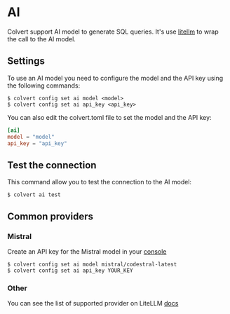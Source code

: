 # AI

Colvert support AI model to generate SQL queries. It's use [litellm](https://github.com/BerriAI/litellm) to wrap the call to the AI model.

## Settings

To use an AI model you need to configure the model and the API key using the following commands:

```console
$ colvert config set ai model <model>
$ colvert config set ai api_key <api_key>
```


You can also edit the colvert.toml file to set the model and the API key:

```toml
[ai]
model = "model"
api_key = "api_key"
```

## Test the connection

This command allow you to test the connection to the AI model:

```console
$ colvert ai test
```

## Common providers

### Mistral 

Create an API key for the Mistral model in your [console](https://console.mistral.ai/api-keys/)


```console
$ colvert config set ai model mistral/codestral-latest
$ colvert config set ai api_key YOUR_KEY
```

### Other 

You can see the list of supported provider on LiteLLM [docs](https://litellm.com/docs/providers)